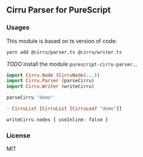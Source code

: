 
Cirru Parser for PureScript
---

### Usages

This module is based on ts version of code:

```bash
yarn add @cirru/parser.ts @cirru/writer.ts
```

_TODO_ install the module `purescript-cirru-parser`...

```purs
import Cirru.Node (CirruNode(...))
import Cirru.Parser (parseCirru)
import Cirru.Writer (writeCirru)

parseCirru "demo"

- CirruList [CirruList [CirruLeaf "demo"]]

writeCirru nodes { useInline: false }
```

### License

MIT
